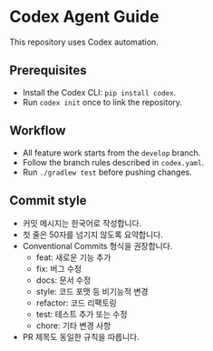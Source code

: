 # Codex Agent Guide

This repository uses Codex automation.

## Prerequisites
- Install the Codex CLI: `pip install codex`.
- Run `codex init` once to link the repository.

## Workflow
- All feature work starts from the `develop` branch.
- Follow the branch rules described in `codex.yaml`.
- Run `./gradlew test` before pushing changes.

## Commit style
- 커밋 메시지는 한국어로 작성합니다.
- 첫 줄은 50자를 넘기지 않도록 요약합니다.
- Conventional Commits 형식을 권장합니다.
  - feat: 새로운 기능 추가
  - fix: 버그 수정
  - docs: 문서 수정
  - style: 코드 포맷 등 비기능적 변경
  - refactor: 코드 리팩토링
  - test: 테스트 추가 또는 수정
  - chore: 기타 변경 사항
- PR 제목도 동일한 규칙을 따릅니다.

